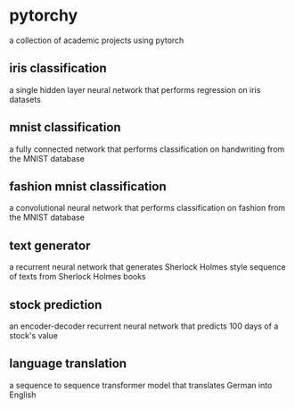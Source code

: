 # pytorchy
a collection of academic projects using pytorch

## iris classification
a single hidden layer neural network that performs regression on iris datasets

## mnist classification
a fully connected network that performs classification on handwriting from the MNIST database

## fashion mnist classification
a convolutional neural network that performs classification on fashion from the MNIST database

## text generator
a recurrent neural network that generates Sherlock Holmes style sequence of texts from Sherlock Holmes books

## stock prediction
an encoder-decoder recurrent neural network that predicts 100 days of a stock's value

## language translation
a sequence to sequence transformer model that translates German into English
